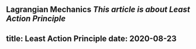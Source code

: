 **Lagrangian Mechanics**
_This article is about Least Action Principle_
---
title: Least Action Principle
date: 2020-08-23
---
